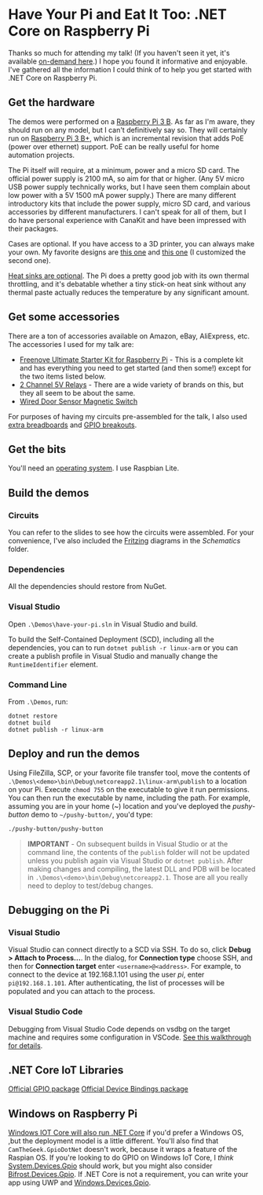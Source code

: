 # Have Your Pi and Eat It Too: .NET Core on Raspberry Pi

Thanks so much for attending my talk! (If you haven't seen it yet, it's available [on-demand here](https://channel9.msdn.com/Events/dotnetConf/2018/S314).) I hope you found it informative and enjoyable. I've gathered all the information I could think of to help you get started with .NET Core on Raspberry Pi.

## Get the hardware

The demos were performed on a [Raspberry Pi 3 B](https://www.raspberrypi.org/products/raspberry-pi-3-model-b/). As far as I'm aware, they should run on any model, but I can't definitively say so. They will certainly run on [Raspberry Pi 3 B+](https://www.raspberrypi.org/products/raspberry-pi-3-model-b-plus/), which is an incremental revision that adds PoE (power over ethernet) support. PoE can be really useful for home automation projects.

The Pi itself will require, at a minimum, power and a micro SD card. The official power supply is 2100 mA, so aim for that or higher. (Any 5V micro USB power supply technically works, but I have seen them complain about low power with a 5V 1500 mA power supply.) There are many different introductory kits that include the power supply, micro SD card, and various accessories by different manufacturers. I can't speak for all of them, but I do have personal experience with CanaKit and have been impressed with their packages.

Cases are optional. If you have access to a 3D printer, you can always make your own. My favorite designs are [this one](https://www.thingiverse.com/thing:1549574) and [this one](https://www.thingiverse.com/thing:3061437) (I customized the second one).

[Heat sinks are optional](https://raspberrypi.stackexchange.com/questions/43752/do-i-need-to-use-a-heat-sink). The Pi does a pretty good job with its own thermal throttling, and it's debatable whether a tiny stick-on heat sink without any thermal paste actually reduces the temperature by any significant amount. 

## Get some accessories

There are a ton of accessories available on Amazon, eBay, AliExpress, etc. The accessories I used for my talk are:

* [Freenove Ultimate Starter Kit for Raspberry Pi](http://a.co/d/0Pl9Tdp) - This is a complete kit and has everything you need to get started (and then some!) except for the two items listed below.
* [2 Channel 5V Relays](http://a.co/d/j5lcbjm) - There are a wide variety of brands on this, but they all seem to be about the same. 
* [Wired Door Sensor Magnetic Switch](http://a.co/d/i3lq5l2)

For purposes of having my circuits pre-assembled for the talk, I also used [extra breadboards](http://a.co/d/1UH92rN) and [GPIO breakouts](http://a.co/d/d7bWMI5).

## Get the bits

You'll need an [operating system](https://www.raspberrypi.org/downloads/). I use Raspbian Lite. 

## Build the demos

### Circuits
You can refer to the slides to see how the circuits were assembled. For your convenience, I've also included the [Fritzing](http://fritzing.org/home/) diagrams in the *Schematics* folder.

### Dependencies
All the dependencies should restore from NuGet.

### Visual Studio
Open `.\Demos\have-your-pi.sln` in Visual Studio and build.

To build the Self-Contained Deployment (SCD), including all the dependencies, you can to run `dotnet publish -r linux-arm` or you can create a publish profile in Visual Studio and manually change the `RuntimeIdentifier` element.

### Command Line
From `.\Demos`, run:

```console
dotnet restore
dotnet build
dotnet publish -r linux-arm
```

## Deploy and run the demos

Using FileZilla, SCP, or your favorite file transfer tool, move the contents of `.\Demos\<demo>\bin\Debug\netcoreapp2.1\linux-arm\publish` to a location on your Pi. Execute `chmod 755` on the executable to give it run permissions. You can then run the executable by name, including the path. For example, assuming you are in your home (~) location and you've deployed the *pushy-button* demo to `~/pushy-button/`, you'd type:

```bash
./pushy-button/pushy-button
```

> **IMPORTANT** - On subsequent builds in Visual Studio or at the command line, the contents of the `publish` folder will not be updated unless you publish again via Visual Studio or `dotnet publish`. After making changes and compiling, the latest DLL and PDB will be located in `.\Demos\<demo>\bin\Debug\netcoreapp2.1`. Those are all you really need to deploy to test/debug changes.

## Debugging on the Pi

### Visual Studio

Visual Studio can connect directly to a SCD via SSH. To do so, click **Debug > Attach to Process...**. In the dialog, for **Connection type** choose SSH, and then for **Connection target** enter `<username>@<address>`.  For example, to connect to the device at 192.168.1.101 using the user *pi*, enter `pi@192.168.1.101`. After authenticating, the list of processes will be populated and you can attach to the process. 

### Visual Studio Code

Debugging from Visual Studio Code depends on vsdbg on the target machine and requires some configuration in VSCode. [See this walkthrough for details](https://github.com/OmniSharp/omnisharp-vscode/wiki/Remote-Debugging-On-Linux-Arm).

## .NET Core IoT Libraries

[Official GPIO package](https://www.nuget.org/packages/System.Device.Gpio/)
[Official Device Bindings package](https://www.nuget.org/packages/Iot.Device.Bindings/)

## Windows on Raspberry Pi

[Windows IOT Core will also run .NET Core](https://github.com/dotnet/core/blob/master/samples/RaspberryPiInstructions.md) if you'd prefer a Windows OS, ,but the deployment model is a little different. You'll also find that `CamTheGeek.GpioDotNet` doesn't work, because it wraps a feature of the Raspian OS.  If you're looking to do GPIO on Windows IoT Core, I *think* [System.Devices.Gpio](https://dotnet.myget.org/feed/dotnet-corefxlab/package/nuget/System.Devices.Gpio) should work, but you might also consider [Bifrost.Devices.Gpio](https://www.nuget.org/packages/Bifrost.Devices.Gpio/).  If .NET Core is not a requirement, you can write your app using UWP and [Windows.Devices.Gpio](https://docs.microsoft.com/uwp/api/Windows.Devices.Gpio).

